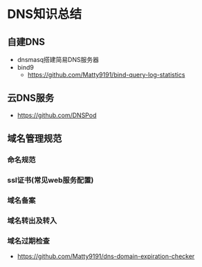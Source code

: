 # DNS知识总结
## 自建DNS
- dnsmasq搭建简易DNS服务器
- bind9
  - https://github.com/Matty9191/bind-query-log-statistics

## 云DNS服务
- https://github.com/DNSPod

## 域名管理规范
### 命名规范
### ssl证书(常见web服务配置)
### 域名备案
### 域名转出及转入
### 域名过期检查
- https://github.com/Matty9191/dns-domain-expiration-checker


